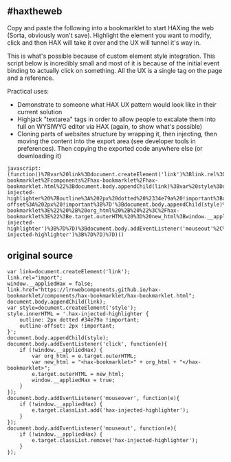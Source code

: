 ## #haxtheweb
Copy and paste the following into a bookmarklet to start HAXing the web (Sorta, obviously won't save). Highlight the element you want to modify, click and then HAX will take it over and the UX will tunnel it's way in.

This is what's possible because of custom element style integration. This script below is incredibly small and most of it is because of the initial event binding to actually click on something. All the UX is a single tag on the page and a reference.

Practical uses:
- Demonstrate to someone what HAX UX pattern would look like in their current solution
- Highjack "textarea" tags in order to allow people to excalate them into full on WYSIWYG editor via HAX (again, to show what's possible)
- Cloning parts of websites structure by wrapping it, then injecting, then moving the content into the export area (see developer tools in preferences). Then copying the exported code anywhere else (or downloading it)
```
javascript:(function()%7Bvar%20link%3Ddocument.createElement('link')%3Blink.rel%3D%22import%22%3Bwindow.__appliedHax%20%3D%20false%3Blink.href%3D%22https%3A%2F%2Flrnwebcomponents.github.io%2Fhax-bookmarklet%2Fcomponents%2Fhax-bookmarklet%2Fhax-bookmarklet.html%22%3Bdocument.body.appendChild(link)%3Bvar%20style%3Ddocument.createElement('style')%3Bstyle.innerHTML%20%3D%20'.hax-injected-highlighter%20%7Boutline%3A%202px%20dotted%20%2334e79a%20!important%3Boutline-offset%3A%202px%20!important%3B%7D'%3Bdocument.body.appendChild(style)%3Bdocument.body.addEventListener('click'%2C%20function(e)%7Bif%20(!window.__appliedHax)%20%7Bvar%20org_html%20%3D%20e.target.outerHTML%3Bvar%20new_html%20%3D%20%22%3Chax-bookmarklet%3E%22%20%2B%20org_html%20%2B%20%22%3C%2Fhax-bookmarklet%3E%22%3Be.target.outerHTML%20%3D%20new_html%3Bwindow.__appliedHax%20%3D%20true%3B%7D%7D)%3Bdocument.body.addEventListener('mouseover'%2C%20function(e)%7Bif%20(!window.__appliedHax)%20%7Be.target.classList.add('hax-injected-highlighter')%3B%7D%7D)%3Bdocument.body.addEventListener('mouseout'%2C%20function(e)%7Bif%20(!window.__appliedHax)%20%7Be.target.classList.remove('hax-injected-highlighter')%3B%7D%7D)%7D)()
```

## original source
```
var link=document.createElement('link');
link.rel="import";
window.__appliedHax = false;
link.href="https://lrnwebcomponents.github.io/hax-bookmarklet/components/hax-bookmarklet/hax-bookmarklet.html";
document.body.appendChild(link);
var style=document.createElement('style');
style.innerHTML = '.hax-injected-highlighter {
    outline: 2px dotted #34e79a !important;
    outline-offset: 2px !important;
}';
document.body.appendChild(style);
document.body.addEventListener('click', function(e){
    if (!window.__appliedHax) {
        var org_html = e.target.outerHTML;
        var new_html = "<hax-bookmarklet>" + org_html + "</hax-bookmarklet>";
        e.target.outerHTML = new_html;
        window.__appliedHax = true;
    }
});
document.body.addEventListener('mouseover', function(e){
    if (!window.__appliedHax) {
        e.target.classList.add('hax-injected-highlighter');
    }
});
document.body.addEventListener('mouseout', function(e){
    if (!window.__appliedHax) {
        e.target.classList.remove('hax-injected-highlighter');
    }
});
```